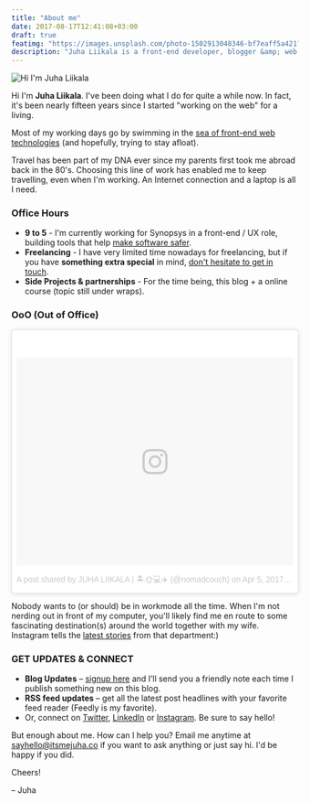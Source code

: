 ```yaml
---
title: "About me"
date: 2017-08-17T12:41:08+03:00
draft: true
featimg: "https://images.unsplash.com/photo-1502913048346-bf7eaff5a421?dpr=1&auto=format&fit=crop&w=1500&h=844&q=80&cs=tinysrgb&crop="
description: "Juha Liikala is a front-end developer, blogger &amp; web maker for over a decade."
---
```


![Hi I'm Juha Liikala](images/juhaheader.jpg "Hi I'm Juha Liikala")

Hi I'm **Juha Liikala**. I've been doing what I do for quite a while now. In fact, it's been nearly fifteen years since I started "working on the web" for a living.

Most of my working days go by swimming in the [sea of front-end web technologies](https://github.com/dypsilon/frontend-dev-bookmarks) (and hopefully, trying to stay afloat).

Travel has been part of my DNA ever since my parents first took me abroad back in the 80's. Choosing this line of work has enabled me to keep travelling, even when I'm working. An Internet connection and a laptop is all I need.

### Office Hours
 
* **9 to 5** - I'm currently working for Synopsys in a front-end / UX role, building tools that help [make software safer](https://www.synopsys.com/software-integrity/security-testing/software-composition-analysis.html).
* **Freelancing** - I have very limited time nowadays for freelancing, but if you have <strong>something extra special</strong> in mind, [don't hesitate to get in touch](mailto:sayhello@itsmejuha.co).
* **Side Projects &amp; partnerships** - For the time being, this blog + a online course (topic still under wraps).

### OoO (Out of Office)

<blockquote class="instagram-media" data-instgrm-version="7" style=" background:#FFF; border:0; border-radius:3px; box-shadow:0 0 1px 0 rgba(0,0,0,0.5),0 1px 10px 0 rgba(0,0,0,0.15); margin: 1px; max-width:658px; padding:0; width:99.375%; width:-webkit-calc(100% - 2px); width:calc(100% - 2px);"><div style="padding:8px;"> <div style=" background:#F8F8F8; line-height:0; margin-top:40px; padding:37.4537037037037% 0; text-align:center; width:100%;"> <div style=" background:url(data:image/png;base64,iVBORw0KGgoAAAANSUhEUgAAACwAAAAsCAMAAAApWqozAAAABGdBTUEAALGPC/xhBQAAAAFzUkdCAK7OHOkAAAAMUExURczMzPf399fX1+bm5mzY9AMAAADiSURBVDjLvZXbEsMgCES5/P8/t9FuRVCRmU73JWlzosgSIIZURCjo/ad+EQJJB4Hv8BFt+IDpQoCx1wjOSBFhh2XssxEIYn3ulI/6MNReE07UIWJEv8UEOWDS88LY97kqyTliJKKtuYBbruAyVh5wOHiXmpi5we58Ek028czwyuQdLKPG1Bkb4NnM+VeAnfHqn1k4+GPT6uGQcvu2h2OVuIf/gWUFyy8OWEpdyZSa3aVCqpVoVvzZZ2VTnn2wU8qzVjDDetO90GSy9mVLqtgYSy231MxrY6I2gGqjrTY0L8fxCxfCBbhWrsYYAAAAAElFTkSuQmCC); display:block; height:44px; margin:0 auto -44px; position:relative; top:-22px; width:44px;"></div></div><p style=" color:#c9c8cd; font-family:Arial,sans-serif; font-size:14px; line-height:17px; margin-bottom:0; margin-top:8px; overflow:hidden; padding:8px 0 7px; text-align:center; text-overflow:ellipsis; white-space:nowrap;"><a href="https://www.instagram.com/p/BSgngdsBTaM/" style=" color:#c9c8cd; font-family:Arial,sans-serif; font-size:14px; font-style:normal; font-weight:normal; line-height:17px; text-decoration:none;" target="_blank">A post shared by JUHA LIIKALA | 🏝🌞💻✈️ (@nomadcouch)</a> on <time style=" font-family:Arial,sans-serif; font-size:14px; line-height:17px;" datetime="2017-04-05T16:02:15+00:00">Apr 5, 2017 at 9:02am PDT</time></p></div></blockquote> <script async defer src="//platform.instagram.com/en_US/embeds.js"></script>

Nobody wants to (or should) be in workmode all the time. When I'm not nerding out in front of my computer, you'll likely find me en route to some fascinating destination(s) around the world together with my wife. Instagram tells the [latest stories](https://www.instagram.com/nomadcouch/) from that department:)

### GET UPDATES & CONNECT

* **Blog Updates** – [signup here](http://eepurl.com/cxqFQr) and I’ll send you a friendly note each time I publish something new on this blog.
* **RSS feed updates** – get all the latest post headlines with your favorite feed reader (Feedly is my favorite).
* Or, connect on [Twitter](https://twitter.com/juhaliikala/), [LinkedIn](https://www.linkedin.com/in/juhaliikala) or [Instagram](https://www.instagram.com/nomadcouch/). Be sure to say hello!

But enough about me. How can I help you? Email me anytime at [sayhello@itsmejuha.co](mailto:sayhello@itsmejuha.co) if you want to ask anything or just say hi. I'd be happy if you did.

Cheers!

&ndash; Juha